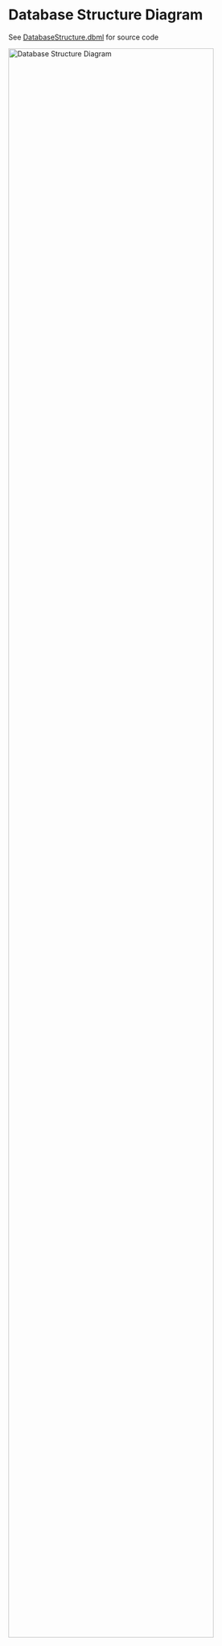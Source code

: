 # Database Structure Diagram

<p>See <a href="https://github.com/wcaine93/Web-Development-Project/blob/main/doc/DatabaseStructure.dbml">DatabaseStructure.dbml</a> for source code</p>
<img width="814" alt="Database Structure Diagram" src="https://github.com/wcaine93/Web-Development-Project/assets/155117794/f0d5bbb8-e259-4476-b6ae-7a3cf9c0c1f6" style="width:90%">
